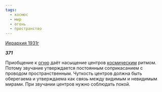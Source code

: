 ```yaml
---
tags:
  - космос
  - мир
  - огонь
  - пространство
---
```

[Иерархия 1931г](https://127.0.0.1:4002/agni/1931)

___371___

Приобщение к [огню](../../../tags/#огонь) даёт насыщение центров [космическим](../../../tags/#космос) ритмом. Потому звучание утверждается постоянным соприкасанием с проводом пространственным. Чуткость центров должна быть оберегаема и утверждаема как связь между видимым и невидимым мирами. При звучании центров нужно соблюдать покой.   

